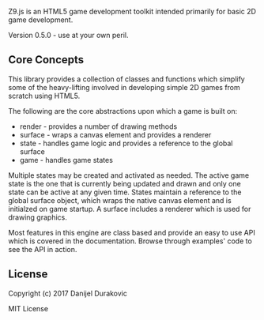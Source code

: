 Z9.js is an HTML5 game development toolkit intended primarily for basic 2D game development.

Version 0.5.0 - use at your own peril.

## Core Concepts

This library provides a collection of classes and functions which simplify some of the heavy-lifting involved in developing simple 2D games from scratch using HTML5.

The following are the core abstractions upon which a game is built on:
- render - provides a number of drawing methods
- surface - wraps a canvas element and provides a renderer
- state - handles game logic and provides a reference to the global surface
- game - handles game states

Multiple states may be created and activated as needed. The active game state is the one that is currently being updated and drawn and only one state can be active at any given time. States maintain a reference to the global surface object, which wraps the native canvas element and is initialzed on game startup. A surface includes a renderer which is used for drawing graphics.

Most features in this engine are class based and provide an easy to use API which is covered in the documentation. Browse through examples' code to see the API in action.

## License

Copyright (c) 2017 Danijel Durakovic

MIT License
